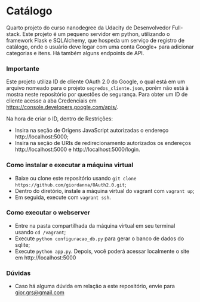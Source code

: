 # Catálogo
Quarto projeto do curso nanodegree da Udacity de Desenvolvedor Full-stack.
Este projeto é um pequeno servidor em python, utilizando o framework Flask e SQLAlchemy, que hospeda um serviço de registro de catálogo, onde o usuário deve logar com uma conta Google+ para adicionar categorias e itens. Há também alguns endpoints de API.

### Importante
Este projeto utiliza ID de cliente OAuth 2.0 do Google, o qual está em um arquivo nomeado para o projeto `segredos_cliente.json`, porém não está à mostra neste repositório por questões de segurança. Para obter um ID de cliente acesse a aba Credenciais em https://console.developers.google.com/apis/.

Na hora de criar o ID, dentro de Restrições:
- Insira na seção de Origens JavaScript autorizadas o endereço http://localhost:5000;
- Insira na seção de URIs de redirecionamento autorizados os endereços http://localhost:5000 e http://localhost:5000/login.

### Como instalar e executar a máquina virtual
- Baixe ou clone este repositório usando `git clone https://github.com/giordanna/OAuth2.0.git`;
- Dentro do diretório, instale a máquina virtual do vagrant com `vagrant up`;
- Em seguida, execute com `vagrant ssh`.

### Como executar o webserver
- Entre na pasta compartilhada da máquina virtual em seu terminal usando `cd /vagrant`;
- Execute `python configuracao_db.py` para gerar o banco de dados do sqlite;
- Execute `python app.py`. Depois, você poderá acessar localmente o site em http://localhost:5000

### Dúvidas
 - Caso há alguma dúvida em relação a este repositório, envie para gior.grs@gmail.com